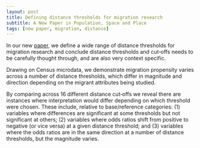 ```yaml
---
layout: post
title: Defining distance thresholds for migration research
subtitle: A New Paper in Population, Space and Place
tags: [new paper, migration, distance]
---
```


In our new [paper](https://onlinelibrary.wiley.com/doi/full/10.1002/psp.2440), we define a wide range of distance thresholds for migration research and conclude distance thresholds and cut‐offs needs to be carefully thought through, and are also very context specific.

Drawing on Census microdata, we demonstrate migration propensity varies across a number of distance thresholds, which differ in magnitude and direction depending on the migrant attributes being studied. 

By comparing across 16 different distance cut‐offs we reveal there are instances where interpretation would differ depending on which threshold were chosen. These include, relative to base/reference categories: (1) variables where differences are significant at some thresholds but not significant at others; (2) variables where odds ratios shift from positive to negative (or vice versa) at a given distance threshold; and (3) variables where the odds ratios are in the same direction at a number of distance thresholds, but the magnitude varies.
